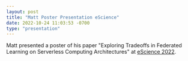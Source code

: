 ```yaml
---
layout: post
title: "Matt Poster Presentation eScience"
date: 2022-10-24 11:03:53 -0700
type: "presentation"
---
```


Matt presented a poster of his paper "Exploring Tradeoffs in Federated Learning on Serverless Computing Architectures" at [eScience 2022](https://www.escience-conference.org/2022).